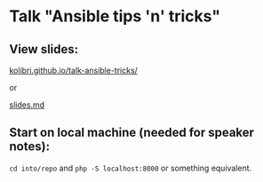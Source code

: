 # Talk "Ansible tips 'n' tricks"

## View slides:

[kolibri.github.io/talk-ansible-tricks/](https://kolibri.github.io/talk-ansible-tricks/)

or

[slides.md](slides.md)

## Start on local machine (needed for speaker notes):

`cd into/repo` and `php -S localhost:8000` or something equivalent.

